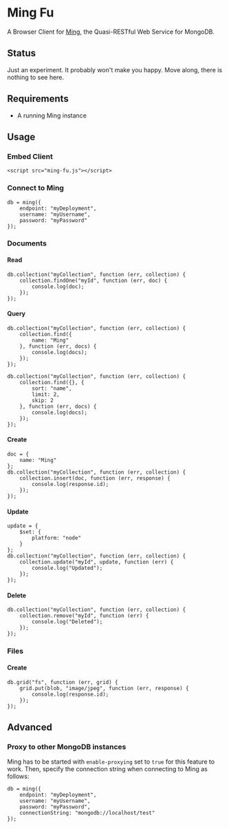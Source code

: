 Ming Fu
=======

A Browser Client for [Ming](https://bitbucket.org/agrueneberg/ming), the Quasi-RESTful Web Service for MongoDB.

Status
------

Just an experiment. It probably won't make you happy. Move along, there is nothing to see here.

Requirements
------------

- A running Ming instance

Usage
-----

### Embed Client

    <script src="ming-fu.js"></script>

### Connect to Ming

    db = ming({
        endpoint: "myDeployment",
        username: "myUsername",
        password: "myPassword"
    });

### Documents

#### Read

    db.collection("myCollection", function (err, collection) {
        collection.findOne("myId", function (err, doc) {
            console.log(doc);
        });
    });

#### Query

    db.collection("myCollection", function (err, collection) {
        collection.find({
            name: "Ming"
        }, function (err, docs) {
            console.log(docs);
        });
    });

    db.collection("myCollection", function (err, collection) {
        collection.find({}, {
            sort: "name",
            limit: 2,
            skip: 2
        }, function (err, docs) {
            console.log(docs);
        });
    });

#### Create

    doc = {
        name: "Ming"
    };
    db.collection("myCollection", function (err, collection) {
        collection.insert(doc, function (err, response) {
            console.log(response.id);
        });
    });

#### Update

    update = {
        $set: {
            platform: "node"
        }
    };
    db.collection("myCollection", function (err, collection) {
        collection.update("myId", update, function (err) {
            console.log("Updated");
        });
    });

#### Delete

    db.collection("myCollection", function (err, collection) {
        collection.remove("myId", function (err) {
            console.log("Deleted");
        });
    });

### Files

#### Create

    db.grid("fs", function (err, grid) {
        grid.put(blob, "image/jpeg", function (err, response) {
            console.log(response.id);
        });
    });

Advanced
--------

### Proxy to other MongoDB instances

Ming has to be started with `enable-proxying` set to `true` for this feature to work. Then, specify the connection string when connecting to Ming as follows:

    db = ming({
        endpoint: "myDeployment",
        username: "myUsername",
        password: "myPassword",
        connectionString: "mongodb://localhost/test"
    });
